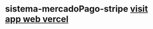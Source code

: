 # sistema-mercadoPago-stripe <a href="https://vercel.com/rodrigomp88/sistema-mercado-pago-stripe/Gqkc9cfqW7n9RL5ibxvucAuPxhUF"> visit app web vercel </a>
